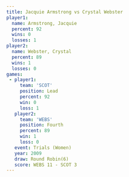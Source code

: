 ```yaml
---
title: Jacquie Armstrong vs Crystal Webster
player1:                  
  name: Armstrong, Jacquie
  percent: 92             
  wins: 0                 
  losses: 1               
player2:                  
  name: Webster, Crystal  
  percent: 89             
  wins: 1                 
  losses: 0               
games:
 - player1:        
     team: 'SCOT'  
     position: Lead
     percent: 92   
     win: 0        
     loss: 1       
   player2:          
     team: 'WEBS'    
     position: Fourth
     percent: 89     
     win: 1          
     loss: 0         
   event: Trials (Women)  
   year: 2009             
   draw: Round Robin(6)   
   score: WEBS 11 - SCOT 3
---
```

